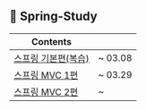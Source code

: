 ## 🦖 Spring-Study
|Contents||
|------|--|
|[스프링 기본편(복습)](https://patch-carpenter-1ef.notion.site/19fcf10cd2e780588c57cd20ca62dbdf)|~ 03.08 |
|[스프링 MVC 1편](https://patch-carpenter-1ef.notion.site/MVC-1-1a3cf10cd2e780068525f4513b6b3f1c?pvs=4)| ~ 03.29|
|[스프링 MVC 2편](https://patch-carpenter-1ef.notion.site/MVC-2-1cacf10cd2e780c98577d6ba9aff19e3?pvs=4)| ~|



